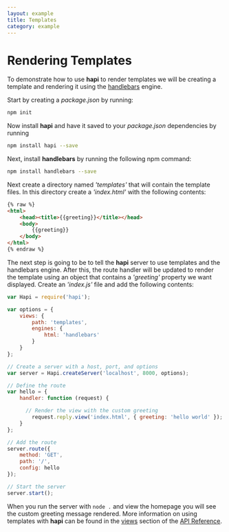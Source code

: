 ```yaml
---
layout: example
title: Templates
category: example
---
```


# Rendering Templates
To demonstrate how to use **hapi** to render templates we will be creating a template and rendering it using the [handlebars](http://handlebarsjs.com/) engine.

Start by creating a _package.json_ by running:

```bash
npm init
```

Now install **hapi** and have it saved to your _package.json_ dependencies by running

```bash
npm install hapi --save
```

Next, install **handlebars** by running the following npm command:

```bash
npm install handlebars --save
```

Next create a directory named _'templates'_ that will contain the template files.  In this directory create a _'index.html'_ with the following contents:

```html
{% raw %}
<html>
    <head><title>{{greeting}}</title></head>
    <body>
        {{greeting}}
    </body>
</html>
{% endraw %}
```

The next step is going to be to tell the **hapi** server to use templates and the handlebars engine.  After this, the route handler will be updated to render the template using an object that contains a _'greeting'_ property we want displayed.  Create an _'index.js'_ file and add the following contents:

```javascript
var Hapi = require('hapi');

var options = {
    views: {
        path: 'templates',
        engines: {
            html: 'handlebars'
        }
    }
};

// Create a server with a host, port, and options
var server = Hapi.createServer('localhost', 8000, options);

// Define the route
var hello = {
    handler: function (request) {

      // Render the view with the custom greeting
        request.reply.view('index.html', { greeting: 'hello world' });
    }
};

// Add the route
server.route({
    method: 'GET',
    path: '/',
    config: hello
});

// Start the server
server.start();
```

When you run the server with `node .` and view the homepage you will see the custom greeting message rendered.  More information on using templates with **hapi** can be found in the [views](docs/Reference.md#views) section of the [API Reference](docs/Reference.md).